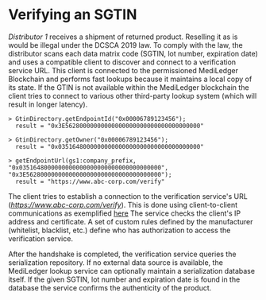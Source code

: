 # Verifying an SGTIN

*Distributor 1* receives a shipment of returned product. Reselling it as is would be illegal under the DCSCA 2019 law. To comply with the law, the distributor scans each data matrix code (SGTIN, lot number, expiration date) and uses a compatible client to discover and connect to a verification service URL. This client is connected to the permissioned MediLedger Blockchain and performs fast lookups because it maintains a local copy of its state. If the GTIN is not available within the MediLedger blockchain the client tries to connect to various other third-party lookup system (which will result in longer latency).

```
> GtinDirectory.getEndpointId("0x00006789123456");
  result = "0x3E56280000000000000000000000000000000000"

> GtinDirectory.getOwner("0x00006789123456");
  result = "0x0351648000000000000000000000000000000000"

> getEndpointUrl(gs1:company_prefix, "0x0351648000000000000000000000000000000000", "0x3E56280000000000000000000000000000000000");
  result = "https://www.abc-corp.com/verify"

```

The client tries to establish a connection to the verification service's URL (*https://www.abc-corp.com/verify*). This is done using client-to-client communications as exemplified [here](../client-client-examples/1-validate-SGTIN.md) The service checks the client's IP address and certificate. A set of custom rules defined by the manufacturer (whitelist, blacklist, etc.) define who has authorization to access the verification service.

After the handshake is completed, the verification service queries the serialization repository. If no external data source is available, the MediLedger lookup service can optionally maintain a serialization database itself. If the given SGTIN, lot number and expiration date is found in the database the service confirms the authenticity of the product.

